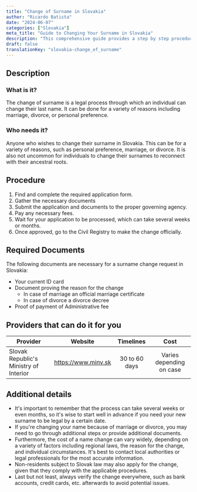 ```yaml
---
title: "Change of Surname in Slovakia"
author: "Ricardo Batista"
date: "2024-06-07"
categories: ["Slovakia"]
meta_title: "Guide to Changing Your Surname in Slovakia"
description: "This comprehensive guide provides a step by step procedure on how to change your surname in Slovakia. It includes a list of required documents, the legal procedure, as well as potential providers that can help with the process."
draft: false
translationKey: "slovakia-change_of_surname"
---
```


## Description
### What is it?
The change of surname is a legal process through which an individual can change their last name. It can be done for a variety of reasons including marriage, divorce, or personal preference.

### Who needs it?
Anyone who wishes to change their surname in Slovakia. This can be for a variety of reasons, such as personal preference, marriage, or divorce. It is also not uncommon for individuals to change their surnames to reconnect with their ancestral roots.

## Procedure
1. Find and complete the required application form.
2. Gather the necessary documents 
3. Submit the application and documents to the proper governing agency.
4. Pay any necessary fees.
5. Wait for your application to be processed, which can take several weeks or months.
6. Once approved, go to the Civil Registry to make the change officially.

## Required Documents
The following documents are necessary for a surname change request in Slovakia:

- Your current ID card
- Document proving the reason for the change
  * In case of marriage an official marriage certificate
  * In case of divorce a divorce decree
- Proof of payment of Administrative fee

## Providers that can do it for you

| Provider        |     Website     |     Timelines    |       Cost      |
| --------------- | --------------- |  :-------------: | :-------------: |
| Slovak Republic's Ministry of Interior      |  https://www.minv.sk  |      30 to 60 days      |        Varies depending on case       |

## Additional details
- It's important to remember that the process can take several weeks or even months, so it's wise to start well in advance if you need your new surname to be legal by a certain date.
- If you're changing your name because of marriage or divorce, you may need to go through additional steps or provide additional documents.
- Furthermore, the cost of a name change can vary widely, depending on a variety of factors including regional laws, the reason for the change, and individual circumstances. It's best to contact local authorities or legal professionals for the most accurate information.
- Non-residents subject to Slovak law may also apply for the change, given that they comply with the applicable procedures.
- Last but not least, always verify the change everywhere, such as bank accounts, credit cards, etc. afterwards to avoid potential issues.